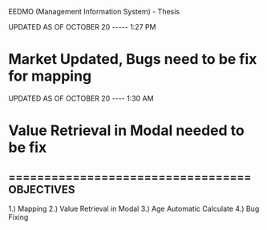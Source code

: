 EEDMO (Management Information System) - Thesis

UPDATED AS OF OCTOBER 20 ----- 1:27 PM

Market Updated, Bugs need to be fix for mapping
=====================================



UPDATED AS OF OCTOBER 20 ---- 1:30 AM

Value Retrieval in Modal needed to be fix
=====================================


==================================
OBJECTIVES
------------------------
1.) Mapping
2.) Value Retrieval in Modal
3.) Age Automatic Calculate
4.) Bug Fixing
